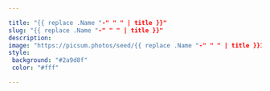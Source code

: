 ```yaml
---

title: "{{ replace .Name "-" " " | title }}"
slug: "{{ replace .Name "-" " " | title }}"
description: 
image: "https://picsum.photos/seed/{{ replace .Name "-" " " | title }}11/800/600"
style:
 background: "#2a9d8f"
 color: "#fff"

---
```


